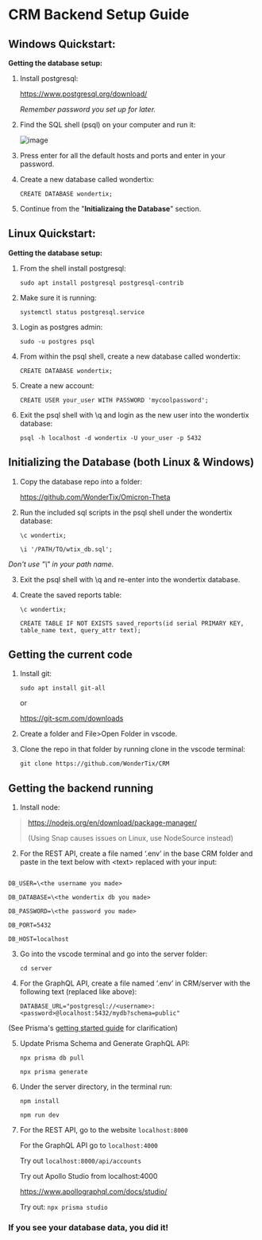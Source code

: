 # CRM Backend Setup Guide

## Windows Quickstart:

**Getting the database setup:**

1. Install postgresql:

    https://www.postgresql.org/download/
    
    *Remember password you set up for later.*

2. Find the SQL shell (psql) on your computer and run it:
    
    ![image](https://user-images.githubusercontent.com/18134813/162672641-aeccb831-d339-4509-9414-742427f4cdfc.png)

3. Press enter for all the default hosts and ports and enter in your password.

4. Create a new database called wondertix:

    `CREATE DATABASE wondertix;`

5. Continue from the "**Initializaing the Database**" section.

## Linux Quickstart:

**Getting the database setup:**

1. From the shell install postgresql:

    `sudo apt install postgresql postgresql-contrib`

2. Make sure it is running:

    `systemctl status postgresql.service`

3. Login as postgres admin:

    `sudo -u postgres psql`

4. From within the psql shell, create a new database called wondertix:

    `CREATE DATABASE wondertix;`

5. Create a new account:

    `CREATE USER your_user WITH PASSWORD 'mycoolpassword';`

6. Exit the psql shell with \q and login as the new user into the wondertix database:

    `psql -h localhost -d wondertix -U your_user -p 5432`

## Initializing the Database (both Linux & Windows)
1. Copy the database repo into a folder:

    https://github.com/WonderTix/Omicron-Theta

2. Run the included sql scripts in the psql shell under the wondertix database:

    `\c wondertix;`

    `\i '/PATH/TO/wtix_db.sql';`

*Don't use "\\" in your path name.*

3. Exit the psql shell with \q and re-enter into the wondertix database.

4. Create the saved reports table:

    `\c wondertix;`

    `CREATE TABLE IF NOT EXISTS saved_reports(id serial PRIMARY KEY, table_name text, query_attr text);`

## Getting the current code 

1. Install git:
 
    `sudo apt install git-all`

   or

   https://git-scm.com/downloads

2. Create a folder and File>Open Folder in vscode.

3. Clone the repo in that folder by running clone in the vscode terminal:

    `git clone https://github.com/WonderTix/CRM`

## Getting the backend running 

1. Install node:

> https://nodejs.org/en/download/package-manager/
> 
> (Using Snap causes issues on Linux, use NodeSource instead)

2. For the REST API, create a file named ‘.env’ in the base CRM folder and paste in the text below with \<text> replaced with your input:
```PORT=8000

DB_USER=\<the username you made>

DB_DATABASE=\<the wondertix db you made>

DB_PASSWORD=\<the password you made>

DB_PORT=5432

DB_HOST=localhost
```

3. Go into the vscode terminal and go into the server folder:

    `cd server`

4. For the GraphQL API, create a file named ‘.env’ in CRM/server with the following text (replaced like above):

    `DATABASE_URL="postgresql://<username>:<password>@localhost:5432/mydb?schema=public"`
    
(See Prisma's [getting started guide](https://www.prisma.io/docs/getting-started/setup-prisma/add-to-existing-project/relational-databases/connect-your-database-typescript-postgres) for clarification)

5. Update Prisma Schema and Generate GraphQL API:
    
    `npx prisma db pull`

    `npx prisma generate`
    

6. Under the server directory, in the terminal run:
    
    `npm install`
    
    `npm run dev`
    
7. For the REST API, go to the website `localhost:8000`
   
   For the GraphQL API go to `localhost:4000`

   Try out `localhost:8000/api/accounts`
    
   Try out Apollo Studio from localhost:4000 

   https://www.apollographql.com/docs/studio/

   Try out: `npx prisma studio`

### If you see your database data, you did it!
